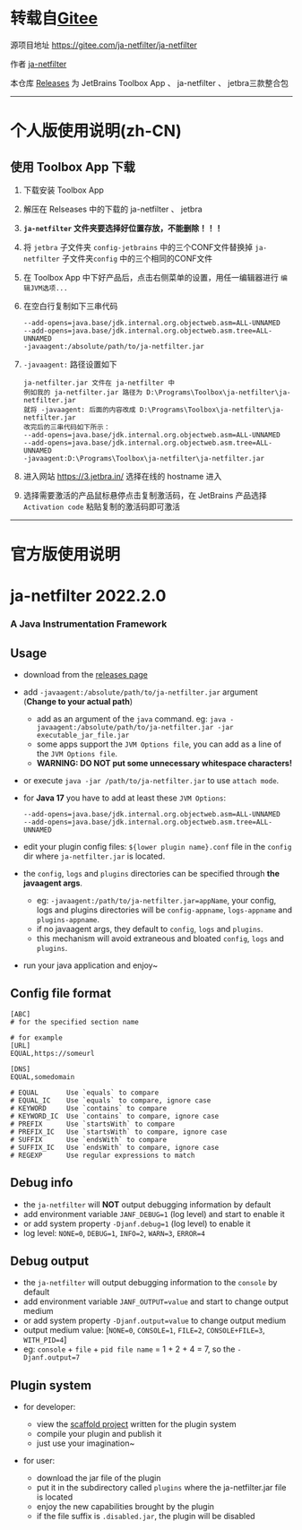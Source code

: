 # 转载自[Gitee](https://gitee.com/ja-netfilter/ja-netfilter)

源项目地址 https://gitee.com/ja-netfilter/ja-netfilter

作者 [ja-netfilter](https://gitee.com/ja-netfilter)

本仓库 [Releases](https://github.com/JackFranklinTos/ja-netfilter/releases/tag/ja-netfilter) 为 JetBrains Toolbox App 、 ja-netfilter 、 jetbra三款整合包

------

# 个人版使用说明(zh-CN)

## 使用 Toolbox App 下载

1. 下载安装 Toolbox App

2. 解压在 Relseases 中的下载的 ja-netfilter 、 jetbra

3. **`ja-netfilter` 文件夹要选择好位置存放，不能删除！！！**

4. 将 `jetbra` 子文件夹 `config-jetbrains` 中的三个CONF文件替换掉 `ja-netfilter`  子文件夹`config` 中的三个相同的CONF文件

5. 在 Toolbox App 中下好产品后，点击右侧菜单的设置，用任一编辑器进行 `编辑JVM选项...`

6. 在空白行复制如下三串代码

   ```
   --add-opens=java.base/jdk.internal.org.objectweb.asm=ALL-UNNAMED
   --add-opens=java.base/jdk.internal.org.objectweb.asm.tree=ALL-UNNAMED
   -javaagent:/absolute/path/to/ja-netfilter.jar
   ```

7. `-javaagent:` 路径设置如下

   ```
   ja-netfilter.jar 文件在 ja-netfilter 中
   例如我的 ja-netfilter.jar 路径为 D:\Programs\Toolbox\ja-netfilter\ja-netfilter.jar
   就将 -javaagent: 后面的内容改成 D:\Programs\Toolbox\ja-netfilter\ja-netfilter.jar
   改完后的三串代码如下所示：
   --add-opens=java.base/jdk.internal.org.objectweb.asm=ALL-UNNAMED
   --add-opens=java.base/jdk.internal.org.objectweb.asm.tree=ALL-UNNAMED
   -javaagent:D:\Programs\Toolbox\ja-netfilter\ja-netfilter.jar
   ```

8. 进入网站 https://3.jetbra.in/ 选择在线的 hostname 进入

9. 选择需要激活的产品鼠标悬停点击复制激活码，在 JetBrains 产品选择 `Activation code` 粘贴复制的激活码即可激活

------

# 官方版使用说明

# ja-netfilter 2022.2.0

### A Java Instrumentation Framework

## Usage

* download from the [releases page](https://gitee.com/ja-netfilter/ja-netfilter/releases)
* add `-javaagent:/absolute/path/to/ja-netfilter.jar` argument (**Change to your actual path**)
    * add as an argument of the `java` command. eg: `java -javaagent:/absolute/path/to/ja-netfilter.jar -jar executable_jar_file.jar`
    * some apps support the `JVM Options file`, you can add as a line of the `JVM Options file`.
    * **WARNING: DO NOT put some unnecessary whitespace characters!**
* or execute `java -jar /path/to/ja-netfilter.jar` to use `attach mode`.
* for **Java 17** you have to add at least these `JVM Options`:

  ```
  --add-opens=java.base/jdk.internal.org.objectweb.asm=ALL-UNNAMED
  --add-opens=java.base/jdk.internal.org.objectweb.asm.tree=ALL-UNNAMED
  ```

* edit your plugin config files: `${lower plugin name}.conf` file in the `config` dir where `ja-netfilter.jar` is located.
* the `config`, `logs` and `plugins` directories can be specified through **the javaagent args**.
  * eg: `-javaagent:/path/to/ja-netfilter.jar=appName`, your config, logs and plugins directories will be `config-appname`, `logs-appname` and `plugins-appname`.
  * if no javaagent args, they default to `config`, `logs` and `plugins`.
  * this mechanism will avoid extraneous and bloated `config`, `logs` and `plugins`.

* run your java application and enjoy~

## Config file format

```
[ABC]
# for the specified section name

# for example
[URL]
EQUAL,https://someurl

[DNS]
EQUAL,somedomain

# EQUAL       Use `equals` to compare
# EQUAL_IC    Use `equals` to compare, ignore case
# KEYWORD     Use `contains` to compare
# KEYWORD_IC  Use `contains` to compare, ignore case
# PREFIX      Use `startsWith` to compare
# PREFIX_IC   Use `startsWith` to compare, ignore case
# SUFFIX      Use `endsWith` to compare
# SUFFIX_IC   Use `endsWith` to compare, ignore case
# REGEXP      Use regular expressions to match
```


## Debug info

* the `ja-netfilter` will **NOT** output debugging information by default
* add environment variable `JANF_DEBUG=1` (log level) and start to enable it
* or add system property `-Djanf.debug=1` (log level) to enable it
* log level: `NONE=0`, `DEBUG=1`, `INFO=2`, `WARN=3`, `ERROR=4`

## Debug output

* the `ja-netfilter` will output debugging information to the `console` by default
* add environment variable `JANF_OUTPUT=value` and start to change output medium
* or add system property `-Djanf.output=value` to change output medium
* output medium value: [`NONE=0`, `CONSOLE=1`, `FILE=2`, `CONSOLE+FILE=3`, `WITH_PID=4`]
* eg: `console` + `file` + `pid file name` = 1 + 2 + 4 = 7, so the `-Djanf.output=7`

## Plugin system

* for developer:
    * view the [scaffold project](https://gitee.com/ja-netfilter/ja-netfilter-sample-plugin) written for the plugin system
    * compile your plugin and publish it
    * just use your imagination~

* for user:
    * download the jar file of the plugin
    * put it in the subdirectory called `plugins` where the ja-netfilter.jar file is located
    * enjoy the new capabilities brought by the plugin
    * if the file suffix is `.disabled.jar`, the plugin will be disabled

